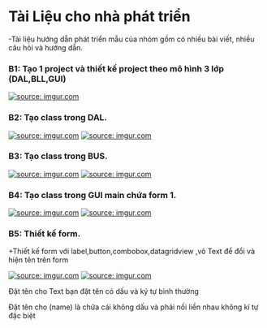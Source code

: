 <p><h1>Tài Liệu cho nhà phát triển</h1></p>
<p>-Tài liệu hướng dẫn phát triển mẫu của nhóm gồm có nhiều bài viết, nhiều câu hỏi và hướng dẫn.</p>
<p><h3> B1: Tạo 1 project và thiết kế project theo mô hình 3 lớp (DAL,BLL,GUI) </h3></P>
<a href="http://imgur.com/ASbhhY3"><img src="http://i.imgur.com/ASbhhY3.png" title="source: imgur.com" /></a>
<p><h3>B2: Tạo class trong DAL.</h3></p>
<a href="http://imgur.com/SOzzL89"><img src="http://i.imgur.com/SOzzL89.png" title="source: imgur.com" /></a>
<a href="http://imgur.com/RlmlY3l"><img src="http://i.imgur.com/RlmlY3l.png" title="source: imgur.com" /></a>
<p><h3>B3: Tạo class trong BUS.</h3></p>
<a href="http://imgur.com/WKtR08u"><img src="http://i.imgur.com/WKtR08u.png" title="source: imgur.com" /></a>
<a href="http://imgur.com/eRDQyzP"><img src="http://i.imgur.com/eRDQyzP.png" title="source: imgur.com" /></a>
<p><h3>B4: Tạo class trong GUI main chứa form 1.</h3></p>
<a href="http://imgur.com/X5V17Jh"><img src="http://i.imgur.com/X5V17Jh.png" title="source: imgur.com" /></a>
<a href="http://imgur.com/G3z5goF"><img src="http://i.imgur.com/G3z5goF.png" title="source: imgur.com" /></a>
<p><h3>B5: Thiết kế form.</h3></p>
<p>+Thiết kế form với label,button,combobox,datagridview ,vô Text để đổi và hiện tên trên form</p>
<a href="http://imgur.com/ZLtar2x"><img src="http://i.imgur.com/ZLtar2x.png" title="source: imgur.com" /></a>
<a href="http://imgur.com/11mf90A"><img src="http://i.imgur.com/11mf90A.png" title="source: imgur.com" /></a>
<p>Đặt tên cho Text bạn đặt tên có dấu và ký tự bình thường</p>
<p>Đặt tên cho (name) là chữa cái không dấu và phải nối liền nhau không kí tự đặc biệt</p>
